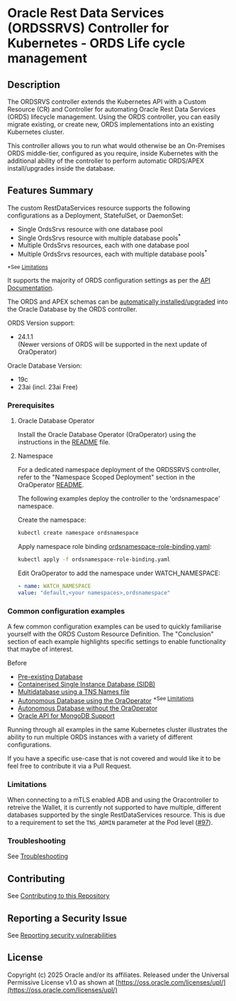 # Oracle Rest Data Services (ORDSSRVS) Controller for Kubernetes -  ORDS Life cycle management


## Description

The ORDSRVS controller extends the Kubernetes API with a Custom Resource (CR) and Controller for automating Oracle Rest Data
Services (ORDS) lifecycle management.  Using the ORDS controller, you can easily migrate existing, or create new, ORDS implementations
into an existing Kubernetes cluster.  

This controller allows you to run what would otherwise be an On-Premises ORDS middle-tier, configured as you require, inside Kubernetes with the additional ability of the controller to perform automatic ORDS/APEX install/upgrades inside the database.

## Features Summary

The custom RestDataServices resource supports the following configurations as a Deployment, StatefulSet, or DaemonSet:

* Single OrdsSrvs resource with one database pool
* Single OrdsSrvs resource with multiple database pools<sup>*</sup>
* Multiple OrdsSrvs resources, each with one database pool
* Multiple OrdsSrvs resources, each with multiple database pools<sup>*</sup>

<sup>*See [Limitations](#limitations)</sup>

It supports the majority of ORDS configuration settings as per the [API Documentation](./api.md).

The ORDS and APEX schemas can be [automatically installed/upgraded](./autoupgrade.md) into the Oracle Database by the ORDS controller.

ORDS Version support: 
* 24.1.1  
(Newer versions of ORDS will be supported in the next update of OraOperator)

Oracle Database Version: 
* 19c
* 23ai (incl. 23ai Free)

### Prerequisites

1. Oracle Database Operator  

    Install the Oracle Database Operator (OraOperator) using the instructions in the [README](https://github.com/oracle/oracle-database-operator/blob/main/README.md) file.

1. Namespace  

    For a dedicated namespace deployment of the ORDSSRVS controller, refer to the "Namespace Scoped Deployment" section in the OraOperator [README](https://github.com/oracle/oracle-database-operator/blob/main/README.md#2-namespace-scoped-deployment).

    The following examples deploy the controller to the 'ordsnamespace' namespace.

    Create the namespace:
    ```bash
    kubectl create namespace ordsnamespace
    ```

    Apply namespace role binding [ordsnamespace-role-binding.yaml](./examples/ordsnamespace-role-binding.yaml):
    ```bash
    kubectl apply -f ordsnamespace-role-binding.yaml
    ```

    Edit OraOperator to add the namespace under WATCH_NAMESPACE:
    ```yaml
    - name: WATCH_NAMESPACE
    value: "default,<your namespaces>,ordsnamespace"
    ```

### Common configuration examples

A few common configuration examples can be used to quickly familiarise yourself with the ORDS Custom Resource Definition.
The "Conclusion" section of each example highlights specific settings to enable functionality that maybe of interest.

Before 

* [Pre-existing Database](./examples/existing_db.md)
* [Containerised Single Instance Database (SIDB)](./examples/sidb_container.md)
* [Multidatabase using a TNS Names file](./examples/multi_pool.md)
* [Autonomous Database using the OraOperator](./examples/adb_oraoper.md) <sup>*See [Limitations](#limitations)</sup>
* [Autonomous Database without the OraOperator](./examples/adb.md)
* [Oracle API for MongoDB Support](./examples/mongo_api.md)

Running through all examples in the same Kubernetes cluster illustrates the ability to run multiple ORDS instances with a variety of different configurations.

If you have a specific use-case that is not covered and would like it to be feel free to contribute it via a Pull Request.

### Limitations

When connecting to a mTLS enabled ADB and using the Oracontroller to retreive the Wallet, it is currently not supported to have multiple, different databases supported by the single RestDataServices resource.  This is due to a requirement to set the `TNS_ADMIN` parameter at the Pod level ([#97](https://github.com/oracle/oracle-database-controller/issues/97)).

### Troubleshooting 
See [Troubleshooting](./TROUBLESHOOTING.md)

## Contributing
See [Contributing to this Repository](./CONTRIBUTING.md)

## Reporting a Security Issue

See [Reporting security vulnerabilities](./SECURITY.md)

## License

Copyright (c) 2025 Oracle and/or its affiliates.
Released under the Universal Permissive License v1.0 as shown at [https://oss.oracle.com/licenses/upl/](https://oss.oracle.com/licenses/upl/)
